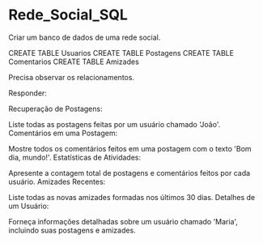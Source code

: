 # Rede_Social_SQL

Criar um banco de dados de uma rede social.

CREATE TABLE Usuarios
CREATE TABLE Postagens
CREATE TABLE Comentarios
CREATE TABLE Amizades

Precisa observar os relacionamentos.

Responder:

Recuperação de Postagens:

Liste todas as postagens feitas por um usuário chamado 'João'.
Comentários em uma Postagem:

Mostre todos os comentários feitos em uma postagem com o texto 'Bom dia, mundo!'.
Estatísticas de Atividades:

Apresente a contagem total de postagens e comentários feitos por cada usuário.
Amizades Recentes:

Liste todas as novas amizades formadas nos últimos 30 dias.
Detalhes de um Usuário:

Forneça informações detalhadas sobre um usuário chamado 'Maria', incluindo suas postagens e amizades.
